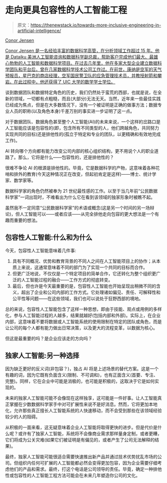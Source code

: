 # 走向更具包容性的人工智能工程

> 原文：<https://thenewstack.io/towards-more-inclusive-engineering-in-artificial-intelligence/>

[](https://www.linkedin.com/in/conor-jensen/)

[Conor Jensen](https://www.linkedin.com/in/conor-jensen/)

[Conor Jensen 是一名经验丰富的数据科学高管，在分析领域工作超过 15 年。他是 Dataiku 美洲人工智能咨询和数据科学副总裁，帮助客户完成他们最大、最雄心勃勃的人工智能和数据科学项目。在过去几年里，他在多家大型企业建立数据科学团队和平台后，曾在几家数据科学技术公司工作过。在前世，康纳是空军的天气预报员，星巴克的商店经理，空军国民警卫队的应急管理技术员，并教授射箭和攀岩。在此过程中，他还获得了 UIC 大学的数学学士学位。](https://www.linkedin.com/in/conor-jensen/)

[](https://www.linkedin.com/in/conor-jensen/)[](https://www.linkedin.com/in/conor-jensen/)

谈到数据团队和数据特定角色的历史，我们仍然处于蛮荒的西部，也就是说，在全新的领域，一切都有点粗糙，而且(大部分)无法无天。当然，近年来一些最佳实践已经成为焦点，但是在大多数情况下，没有一个被证明是正确的做事方法；数据专业人员的职称(以及角色本身)千差万别的事实进一步证明了这一点。

对于数据团队、数据角色甚至整个人工智能(AI)的未来来说，一个这样的岔路口是人工智能应该是包容性的(即，包含所有不同类型的人，他们跨越角色，共同努力实现共同的目标)还是排他性的(孤立于特定和专业的团队，以更精确和有效地完成工作)。

AI 转向哪个方向都有能力改变公司内部的核心组织结构，更不用说个人的职业道路了。那么，它将是什么——包容性的，还是排他性的？

很难不争论 AI 的根源是排他性的。毕竟，它是数据科学的产物，这意味着各种花哨和排外的教育(今天这种情况正在改变，但起初肯定是这样)——博士、统计学家、数学家等。

数据科学家的角色仍然被奉为 21 世纪最性感的工作。以至于当几年前“公民数据科学家”一词出现时，不难看出为什么它在看到该领域的独家形象时被瞧不起。

虽然我不一定同意“公民数据科学家”的术语或概念(这是另一个时间的另一场辩论)，但人工智能可以——或者应该——从完全排他走向包容的更大想法是一个有趣而重要的想法。

## 包容性人工智能:什么和为什么

今天，包容性人工智能意味着几件事:

1.  具有不同概况、优势和教育背景的不同人之间在人工智能项目上的协作；从本质上来说，这通常意味着不同的部门为了实现一个共同的目标而合作。
2.  但更广泛地说，不仅仅是一个特定项目的简单合作，它还转化为整个组织更广泛的人工智能过程的融合——工作方式的彻底转变。
3.  最后，但也许是今天最重要的是，包容性人工智能也开始呈现出稍微不同的含义，超出了企业和公司内部的工作方式。它处理诸如偏见、责任、可解释性和公平性等问题——在这些领域，我们也可以说处于狂野西部的境地。

总的来说，包容性人工智能包含了这样一种思想，即由于技能、观点或用例的多样化，参与人工智能过程的人越多，结果就越好(包括内部和外部)。实际上，在企业内部，这意味着不要将数据或人工智能系统的使用限制在特定的团队或角色，而是让公司的每个人都有能力做出日常决策，以及更大的流程变革，以数据为核心。

但这是最重要的吗？是企业应该走的方向吗？

## 独家人工智能:另一种选择

因为缺乏更好的反义词(非包容？)，独占 AI 将是上述场景的替代方案。这是一个有趣的词，因为它既有负面含义(限制、不可调和)，也有正面含义(首要、专注、完整)。同样，它在企业中可能是消极的，也可能是积极的，这取决于它是如何实现的。

未来的独家人工智能可能不会像现在这样独享，这可能是一件好事。让人工智能真正掌握在少数数据科学家手中对可扩展性来说不是好消息。然而，它将更加本地化，允许那些真正擅长人工智能系统的人快速移动，而不会受到那些在该领域经验较少的人的阻碍。

从积极的一面来看，这无疑意味着企业人工智能将取得更快的进步。但是代价是什么呢？或许有了独家人工智能，系统将不会像商业需求那样量身定制，或者更糟，它们将成为公关灾难(如果它们被证明是有偏见的，或者产生了公司无法解释的结果)。

最终，独家人工智能可能很适合需要快速推出新产品并通过技术优势扰乱市场的公司。但组织内任何可扩展的人工智能都必然会变得更加包容，因为企业需要仔细考虑他们的产品和需求。最终，打这个电话是公司领导的责任。毕竟，确定一种排他性或包容性的人工智能工程方法可能会在未来几年塑造你公司的文化。

<svg xmlns:xlink="http://www.w3.org/1999/xlink" viewBox="0 0 68 31" version="1.1"><title>Group</title> <desc>Created with Sketch.</desc></svg>
